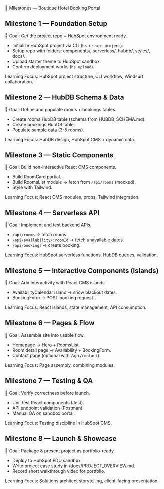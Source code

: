 📌 Milestones — Boutique Hotel Booking Portal

## Milestone 1 — Foundation Setup

🎯 Goal: Get the project repo + HubSpot environment ready.

- Initialize HubSpot project via CLI (`hs create project`).
- Setup repo with folders: components/, serverless/, hubdb/, styles/, docs/.
- Upload starter theme to HubSpot sandbox.
- Confirm deployment works (`hs upload`).

Learning Focus: HubSpot project structure, CLI workflow, Windsurf collaboration.

## Milestone 2 — HubDB Schema & Data

🎯 Goal: Define and populate rooms + bookings tables.

- Create rooms HubDB table (schema from HUBDB_SCHEMA.md).
- Create bookings HubDB table.
- Populate sample data (3-5 rooms).

Learning Focus: HubDB design, HubSpot CMS + dynamic data.

## Milestone 3 — Static Components

🎯 Goal: Build non-interactive React CMS components.

- Build RoomCard partial.
- Build RoomsList module → fetch from `/api/rooms` (mocked).
- Style with Tailwind.

Learning Focus: React CMS modules, props, Tailwind integration.

## Milestone 4 — Serverless API

🎯 Goal: Implement and test backend APIs.

- `/api/rooms` → fetch rooms.
- `/api/availability/:roomId` → fetch unavailable dates.
- `/api/bookings` → create booking.

Learning Focus: HubSpot serverless functions, HubDB queries, validation.

## Milestone 5 — Interactive Components (Islands)

🎯 Goal: Add interactivity with React CMS islands.

- AvailabilityCalendar island → show blackout dates.
- BookingForm → POST booking request.

Learning Focus: React islands, state management, API consumption.

## Milestone 6 — Pages & Flow

🎯 Goal: Assemble site into usable flow.

- Homepage → Hero + RoomsList.
- Room detail page → Availability + BookingForm.
- Contact page (optional with `/api/contact`).

Learning Focus: Page assembly, combining modules.

## Milestone 7 — Testing & QA

🎯 Goal: Verify correctness before launch.

- Unit test React components (Jest).
- API endpoint validation (Postman).
- Manual QA on sandbox portal.

Learning Focus: Testing discipline in HubSpot CMS.

## Milestone 8 — Launch & Showcase

🎯 Goal: Package & present project as portfolio-ready.

- Deploy to HubSpot EDU sandbox.
- Write project case study in /docs/PROJECT_OVERVIEW.md.
- Record short walkthrough video for portfolio.

Learning Focus: Solutions architect storytelling, client-facing presentation.
